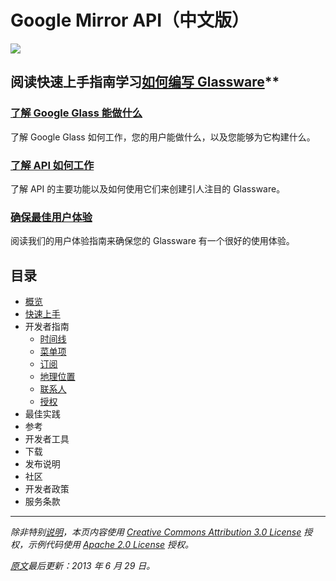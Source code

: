Google Mirror API（中文版）
========

![](https://developers.google.com/glass/images/headline.jpg)

## 阅读快速上手指南学习[如何编写 Glassware](quickstart)**

### [了解 Google Glass 能做什么](overview)

了解 Google Glass 如何工作，您的用户能做什么，以及您能够为它构建什么。

### [了解 API 如何工作](about.md)

了解 API 的主要功能以及如何使用它们来创建引人注目的 Glassware。

### [确保最佳用户体验](guidelines.md)

阅读我们的用户体验指南来确保您的 Glassware 有一个很好的使用体验。


## 目录

* [概览](overview)
* [快速上手](quickstart)
* 开发者指南
  * [时间线](timeline.md)
  * [菜单项](menu-items.md)
  * [订阅](subscriptions.md)
  * [地理位置](location.md)
  * [联系人](contacts.md)
  * [授权](authorization.md)
* 最佳实践
* 参考
* 开发者工具
* 下载
* 发布说明
* 社区
* 开发者政策
* 服务条款

----------

_除非特别[说明](https://developers.google.com/readme/policies)，本页内容使用 [Creative Commons Attribution 3.0 License](http://creativecommons.org/licenses/by/3.0/) 授权，示例代码使用 [Apache 2.0 License](http://www.apache.org/licenses/LICENSE-2.0) 授权。_

_[原文](https://developers.google.com/glass/)最后更新：2013 年 6 月 29 日。_
